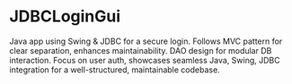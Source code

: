 # JDBCLoginGui
Java app using Swing &amp; JDBC for a secure login. Follows MVC pattern for clear separation, enhances maintainability. DAO design for modular DB interaction. Focus on user auth, showcases seamless Java, Swing, JDBC integration for a well-structured, maintainable codebase.
